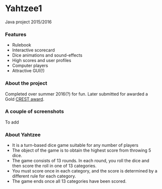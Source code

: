 # Yahtzee1
Java project 2015/2016
### Features
- Rulebook
- Interactive scorecard
- Dice animations and sound-effects
- High scores and user profiles
- Computer players
- Attractive GUI(!)
### About the project
Completed over summer 2016(?) for fun. Later submitted for awarded a Gold [CREST award](https://www.crestawards.org/).
### A couple of screenshots
To add
### About Yahtzee
- It is a turn-based dice game suitable for any number of players
- The object of the game is to obtain the highest score from throwing 5 dice. 
- The game consists of 13 rounds. In each round, you roll the dice and then score the roll in one of 13 categories. 
- You must score once in each category, and the score is determined by a different rule for each category. 
- The game ends once all 13 categories have been scored.
